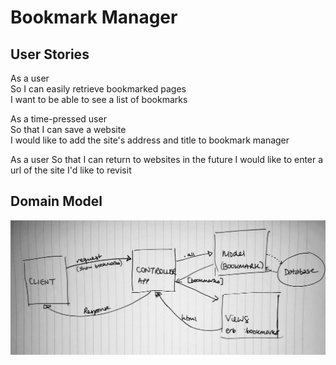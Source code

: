 Bookmark Manager
====

User Stories
---

As a user  
So I can easily retrieve bookmarked pages  
I want to be able to see a list of bookmarks  

As a time-pressed user  
So that I can save a website  
I would like to add the site's address and title to bookmark manager  

As a user
So that I can return to websites in the future
I would like to enter a url of the site I'd like to revisit

Domain Model
---
![Domain Model](./images/domain_model.jpeg)
